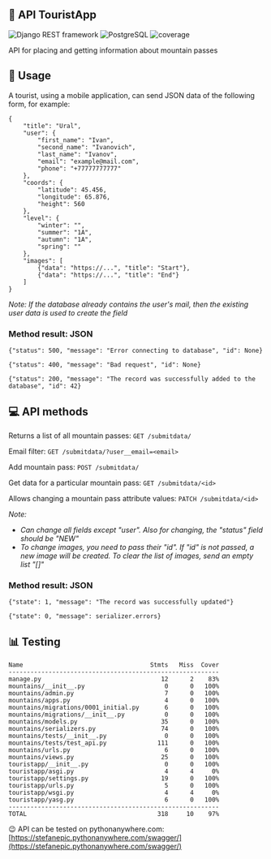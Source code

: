 ## 🌄 API TouristApp
![Django REST framework](https://img.shields.io/badge/Django%20REST%20framework-3.14-green)
![PostgreSQL](https://img.shields.io/badge/PostgreSQL-14-blue)
![coverage](https://img.shields.io/badge/coverage-97%25-green)

АPI for placing and getting information about mountain passes

## 📨 Usage
A tourist, using a mobile application, can send JSON data of the following form, for example:

```
{
    "title": "Ural",
    "user": {
        "first_name": "Ivan",
        "second_name": "Ivanovich",
        "last_name": "Ivanov",
        "email": "example@mail.com",
        "phone": "+77777777777"
    },
    "coords": {
        "latitude": 45.456,
        "longitude": 65.876,
        "height": 560
    },
    "level": {
        "winter": "",
        "summer": "1А",
        "autumn": "1А",
        "spring": ""
    },
    "images": [
        {"data": "https://...", "title": "Start"},
        {"data": "https://...", "title": "End"}
    ]
}
```
*Note: If the database already contains the user's mail, then the existing user data is used to create the field*

### Method result: JSON

`{"status": 500, "message": "Error connecting to database", "id": None}`

`{"status": 400, "message": "Bad request", "id": None}`

`{"status": 200, "message": "The record was successfully added to the database", "id": 42}`

## 💻 API methods
Returns a list of all mountain passes: `GET /submitdata/`

Email filter: `GET /submitdata/?user__email=<email>`

Add mountain pass: `POST /submitdata/`

Get data for a particular mountain pass: `GET /submitdata/<id>`

Allows changing a mountain pass attribute values: `PATCH /submitdata/<id>`

*Note:* 
- *Сan change all fields except "user". Also for changing, the "status" field should be "NEW"*
- *To change images, you need to pass their "id". If "id" is not passed, a new image will be created. To clear the list of images, send an empty list "[]"*


### Method result: JSON
`{"state": 1, "message": "The record was successfully updated"}`

`{"state": 0, "message": serializer.errors}`

## 📊 Testing
```
Name                                   Stmts   Miss  Cover
----------------------------------------------------------
manage.py                                 12      2    83%
mountains/__init__.py                      0      0   100%
mountains/admin.py                         7      0   100%
mountains/apps.py                          4      0   100%
mountains/migrations/0001_initial.py       6      0   100%
mountains/migrations/__init__.py           0      0   100%
mountains/models.py                       35      0   100%
mountains/serializers.py                  74      0   100%
mountains/tests/__init__.py                0      0   100%
mountains/tests/test_api.py              111      0   100%
mountains/urls.py                          6      0   100%
mountains/views.py                        25      0   100%
touristapp/__init__.py                     0      0   100%
touristapp/asgi.py                         4      4     0%
touristapp/settings.py                    19      0   100%
touristapp/urls.py                         5      0   100%
touristapp/wsgi.py                         4      4     0%
touristapp/yasg.py                         6      0   100%
----------------------------------------------------------
TOTAL                                    318     10    97%
```

😉 API can be tested on pythonanywhere.com:
[https://stefanepic.pythonanywhere.com/swagger/](https://stefanepic.pythonanywhere.com/swagger/)
